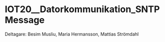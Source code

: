 # IOT20__Datorkommunikation_SNTPMessage
Deltagare: Besim Musliu, Maria Hermansson, Mattias Strömdahl
